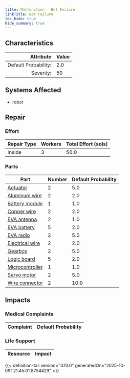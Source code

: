 ```yaml
---
title: Malfunction - Bot Failure
linkTitle: Bot Failure
toc_hide: true
hide_summary: true
---
```

<!-- This is generated by the MarsSim HelpGenertor, do not edit. -->

## Characteristics

| Attribute      | Value |
|--------:|:------|
|Default Probability:|2.0|
|Severity:|50|

## Systems Affected 
- robot

## Repair

### Effort
|Repair Type|Workers|Total Effort (sols)|
|---|---|---|
|Inside|3|50.0|

### Parts
|Part|Number|Default Probability|
|---|---|---|
|[Actuator](/docs/definitions/part/actuator)|2|5.0|
|[Aluminum wire](/docs/definitions/part/aluminum-wire)|2|2.0|
|[Battery module](/docs/definitions/part/battery-module)|1|1.0|
|[Copper wire](/docs/definitions/part/copper-wire)|2|2.0|
|[EVA antenna](/docs/definitions/part/eva-antenna)|2|1.0|
|[EVA battery](/docs/definitions/part/eva-battery)|5|2.0|
|[EVA radio](/docs/definitions/part/eva-radio)|2|5.0|
|[Electrical wire](/docs/definitions/part/electrical-wire)|2|2.0|
|[Gearbox](/docs/definitions/part/gearbox)|2|5.0|
|[Logic board](/docs/definitions/part/logic-board)|5|2.0|
|[Microcontroller](/docs/definitions/part/microcontroller)|1|1.0|
|[Servo motor](/docs/definitions/part/servo-motor)|2|5.0|
|[Wire connector](/docs/definitions/part/wire-connector)|2|10.0|

## Impacts

### Medical Complaints
|Complaint|Default Probability|
|---|---|

### Life Support
|Resource|Impact|
|---|---|


{{< definition-tail version="3.10.0" generatedOn="2025-10-09T21:45:01.8754429" >}}

